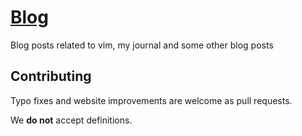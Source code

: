 # [Blog](https://mk-blog.vercel.app)

Blog posts related to vim, my journal and some other blog posts

## Contributing

Typo fixes and website improvements are welcome as pull requests.

We **do not** accept definitions.
